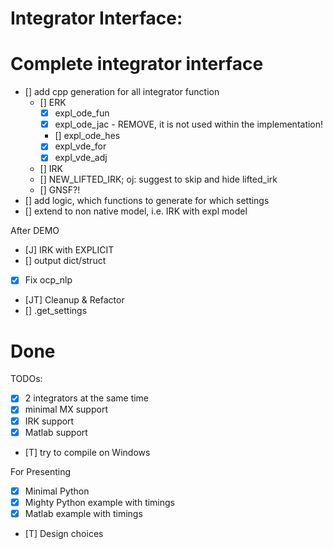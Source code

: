 Integrator Interface:
=============

Complete integrator interface
==
- [] add cpp generation for all integrator function
    - [] ERK
        - [x] expl_ode_fun
        - [x] expl_ode_jac - REMOVE, it is not used within the implementation!
        - [] expl_ode_hes
        - [x] expl_vde_for
        - [x] expl_vde_adj
    - [] IRK
    - [] NEW_LIFTED_IRK; oj: suggest to skip and hide lifted_irk
    - [] GNSF?!
- [] add logic, which functions to generate for which settings
- [] extend to non native model, i.e. IRK with expl model



After DEMO
- [J] IRK with EXPLICIT
- [] output dict/struct
- [x] Fix ocp_nlp
- [JT] Cleanup & Refactor
- [] .get_settings

Done
=====
TODOs:
- [X] 2 integrators at the same time
- [X] minimal MX support
- [X] IRK support
- [X] Matlab support
- [T] try to compile on Windows

For Presenting
- [X] Minimal Python
- [X] Mighty Python example with timings
- [X] Matlab example with timings
- [T] Design choices